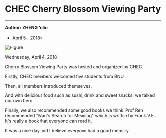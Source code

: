 ﻿# CHEC Cherry Blossom Viewing Party---**Author: ZHENG Yilin*** April 5，2018*![Figure](https://farm1.staticflickr.com/825/41527687684_65ea28a98f_c.jpg)Wednesday, April 4, 2018Cherry Blossom Viewing Party was hosted and organized by CHEC.Firstly, CHEC members welcomed five students from BNU.Then, all members introduced themselves.And with delicious food such as sushi, drink and sweet snacks, we talked our own hero.Finally, we also recommended some good books we think. Prof Ren recommended "Man's Search for Meaning" which is written by Frank.V.E.. It's really a book that everyone can read it. It was a nice day and I believe everyone had a good memory.